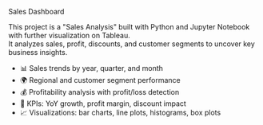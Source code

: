 Sales Dashboard

This project is a "Sales Analysis" built with Python and Jupyter Notebook with further visualization on Tableau.  
It analyzes sales, profit, discounts, and customer segments to uncover key business insights.

- 📊 Sales trends by year, quarter, and month  
- 🌍 Regional and customer segment performance  
- 💰 Profitability analysis with profit/loss detection  
- 🎯 KPIs: YoY growth, profit margin, discount impact  
- 📈 Visualizations: bar charts, line plots, histograms, box plots  
